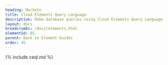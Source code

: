 ```yaml
---
heading: Marketo
title: Cloud Elements Query Language
description: Make database queries using Cloud Elements Query Language.
layout: docs
breadcrumbs: /docs/elements.html
elementId: 85
parent: Back to Element Guides
order: 45
---
```


{% include ceql.md %}
